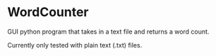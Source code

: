 WordCounter
===========

GUI python program that takes in a text file and returns a word count.

Currently only tested with plain text (.txt) files.
